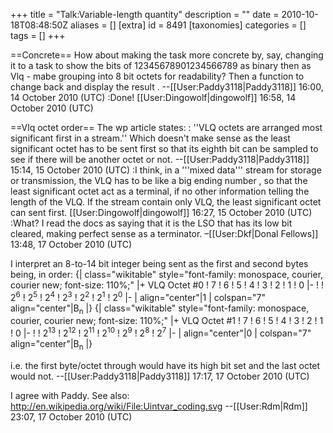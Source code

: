 +++
title = "Talk:Variable-length quantity"
description = ""
date = 2010-10-18T08:48:50Z
aliases = []
[extra]
id = 8491
[taxonomies]
categories = []
tags = []
+++

==Concrete==
How about making the task more concrete by, say, changing it to a task to show the bits of 12345678901234566789 as binary then as Vlq - mabe grouping into 8 bit octets for readability? Then a function to change back and display the result . --[[User:Paddy3118|Paddy3118]] 16:00, 14 October 2010 (UTC)
:Done! [[User:Dingowolf|dingowolf]] 16:58, 14 October 2010 (UTC)

==Vlq octet order==
The wp article states:
: ''VLQ octets are arranged most significant first in a stream.''
Which doesn't make sense as the least significant octet has to be sent first so that its eighth bit can be sampled to see if there will be another octet or not. --[[User:Paddy3118|Paddy3118]] 15:14, 15 October 2010 (UTC)
:I think, in a '''mixed data''' stream for storage or transmission, the VLQ has to be like a big ending number , so that the least significant octet act as a terminal, if no other information telling the length of the VLQ. If the stream contain only VLQ, the least significant octet can sent first. [[User:Dingowolf|dingowolf]] 16:27, 15 October 2010 (UTC)
:What? I read the docs as saying that it is the LSO that has its low bit cleared, making perfect sense as a terminator. –[[User:Dkf|Donal Fellows]] 13:48, 17 October 2010 (UTC)

I interpret an 8-to-14 bit integer being sent as the first and second bytes being, in order:
{| class="wikitable" style="font-family: monospace, courier, courier new; font-size: 110%;"
|+ VLQ Octet #0
!  7
!  6
!  5
!  4
!  3
!  2
!  1
!  0
|-
! 
! 2<sup>6</sup>
! 2<sup>5</sup>
! 2<sup>4</sup>
! 2<sup>3</sup>
! 2<sup>2</sup>
! 2<sup>1</sup>
! 2<sup>0</sup>
|-
| align="center"|1
| colspan="7" align="center"|B<sub>n</sub>
|}
{| class="wikitable" style="font-family: monospace, courier, courier new; font-size: 110%;"
|+ VLQ Octet #1
!  7
!  6
!  5
!  4
!  3
!  2
!  1
!  0
|-
! 
! 2<sup>13</sup>
! 2<sup>12</sup>
! 2<sup>11</sup>
! 2<sup>10</sup>
! 2<sup>9</sup>
! 2<sup>8</sup>
! 2<sup>7</sup>
|-
| align="center"|0
| colspan="7" align="center"|B<sub>n</sub>
|}

i.e. the first byte/octet through would have its high bit set and the last octet would not. --[[User:Paddy3118|Paddy3118]] 17:17, 17 October 2010 (UTC)

I agree with Paddy.  See also: http://en.wikipedia.org/wiki/File:Uintvar_coding.svg --[[User:Rdm|Rdm]] 23:07, 17 October 2010 (UTC)
